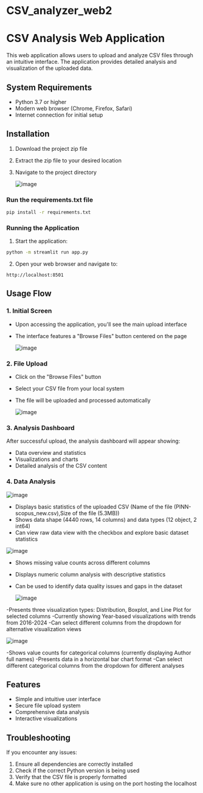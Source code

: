 # CSV_analyzer_web2

# CSV Analysis Web Application

This web application allows users to upload and analyze CSV files through an intuitive interface. The application provides detailed analysis and visualization of the uploaded data.

## System Requirements

- Python 3.7 or higher
- Modern web browser (Chrome, Firefox, Safari)
- Internet connection for initial setup

## Installation

1. Download the project zip file
2. Extract the zip file to your desired location
3. Navigate to the project directory

   ![image](https://github.com/user-attachments/assets/5b6dce45-7fce-4362-86dd-7b883a2ac0b4)


### Run the requirements.txt file

```bash
pip install -r requirements.txt
```

### Running the Application

1. Start the application:
```bash
python -m streamlit run app.py
```
2. Open your web browser and navigate to:
```
http://localhost:8501
```

## Usage Flow

### 1. Initial Screen
- Upon accessing the application, you'll see the main upload interface
- The interface features a "Browse Files" button centered on the page

  ![image](https://github.com/user-attachments/assets/aedd3b43-ec29-4572-b2f9-7fafa44c110b)


### 2. File Upload
- Click on the "Browse Files" button
- Select your CSV file from your local system
- The file will be uploaded and processed automatically

  ![image](https://github.com/user-attachments/assets/1cdb3021-d7ba-498b-99fe-53024f75d691)


### 3. Analysis Dashboard
After successful upload, the analysis dashboard will appear showing:
- Data overview and statistics
- Visualizations and charts
- Detailed analysis of the CSV content

### 4. Data Analysis
  ![image](https://github.com/user-attachments/assets/1e2b0f9d-bc2f-46d3-aed0-257fa901b44b)
  
-  Displays basic statistics of the uploaded CSV (Name of the file (PINN-scopus_new.csv),Size of the file  (5.3MB))
-  Shows data shape (4440 rows, 14 columns) and data types (12 object, 2 int64)
-  Can view raw data view with the checkbox and explore basic dataset statistics
  
  ![image](https://github.com/user-attachments/assets/7439c4b9-690b-431c-98d8-7c0da9485543)
  
- Shows missing value counts across different columns 
- Displays numeric column analysis with descriptive statistics
- Can be used to identify data quality issues and gaps in the dataset
  
  ![image](https://github.com/user-attachments/assets/4e426ec3-8f00-4df5-a6c4-08a08578cc14)

-Presents three visualization types: Distribution, Boxplot, and Line Plot for selected columns
-Currently showing Year-based visualizations with trends from 2016-2024
-Can select different columns from the dropdown for alternative visualization views

  ![image](https://github.com/user-attachments/assets/5075bc68-6de2-440d-a0b0-b999a61698bc)

-Shows value counts for categorical columns (currently displaying Author full names)
-Presents data in a horizontal bar chart format
-Can select different categorical columns from the dropdown for different analyses

## Features

- Simple and intuitive user interface
- Secure file upload system
- Comprehensive data analysis
- Interactive visualizations

## Troubleshooting

If you encounter any issues:

1. Ensure all dependencies are correctly installed
2. Check if the correct Python version is being used
3. Verify that the CSV file is properly formatted
4. Make sure no other application is using on the port hosting the localhost
